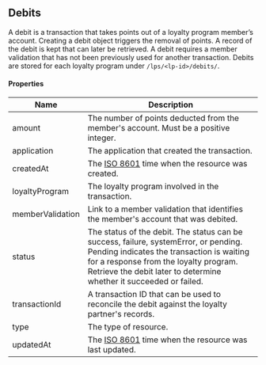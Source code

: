 ## Debits

A debit is a transaction that takes points out of a loyalty program member’s account. Creating a debit object triggers the removal of points. A record of the debit is kept that can later be retrieved. A debit requires a member validation that has not been previously used for another transaction. Debits are stored for each loyalty program under `/lps/<lp-id>/debits/`.

#### Properties

<table>
    <thead>
        <tr>
            <th>Name</th>
            <th>Description</th>
        </tr>
    </thead>
    <tbody>
        <tr>
            <td>amount</td>
            <td>The number of points deducted from the member's account. Must be a positive integer.</td>
        </tr>
        <tr>
            <td>application</td>
            <td>The application that created the transaction.</td>
        </tr>
        <tr>
            <td>createdAt</td>
            <td>The <a href="http://en.wikipedia.org/wiki/ISO_8601">ISO 8601</a> time when the resource was created.</td>
        </tr>
        <tr>
            <td>loyaltyProgram</td>
            <td>The loyalty program involved in the transaction.</td>
        </tr>
        <tr>
            <td>memberValidation</td>
            <td>Link to a member validation that identifies the member's account that was debited.</td>
        </tr>
        <tr>
            <td>status</td>
            <td>The status of the debit. The status can be success, failure, systemError, or pending. Pending indicates the transaction is waiting for a response from the loyalty program. Retrieve the debit later to determine whether it succeeded or failed.</td>
        </tr>
        <tr>
            <td>transactionId</td>
            <td>A transaction ID that can be used to reconcile the debit against the loyalty partner's records.</td>
        </tr>
        <tr>
            <td>type</td>
            <td>The type of resource.</td>
        </tr>
        <tr>
            <td>updatedAt</td>
            <td>The <a href="http://en.wikipedia.org/wiki/ISO_8601">ISO 8601</a> time when the resource was last updated.</td>
        </tr>
    </tbody>
</table>












